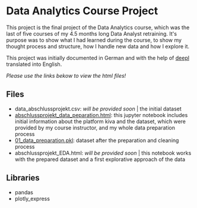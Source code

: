 # Data Analytics Course Project

This project is the final project of the Data Analytics course, which was the last of five courses of my 4.5 months long Data Analyst retraining. It's purpose was to show what I had learned during the course, to show my thought process and structure, how I handle new data and how I explore it.

This project was initially documented in German and with the help of [deepl](https://www.deepl.com/translator) translated into English.

*Please use the links bekow to view the html files!*

## Files
- data_abschlussprojekt.csv: *will be provided soon* | the initial dataset
- [abschlussprojekt_data_peparation.html](https://htmlpreview.github.io/?https://raw.githubusercontent.com/annapuu/data_analytics_course_project/main/abschlussprojekt_data_peparation.html): this jupyter notebook includes initial information about the platform kiva and the dataset, which were provided by my course instructor, and my whole data preparation process
- [01_data_preparation.pkl](https://github.com/annapuu/data_analytics_course_project/blob/main/01_data_preparation.pkl): dataset after the preparation and cleaning process
- abschlussprojekt_EDA.html: *will be provided soon* | this notebook works with the prepared dataset and a first explorative approach of the data

## Libraries

- pandas
- plotly_express
